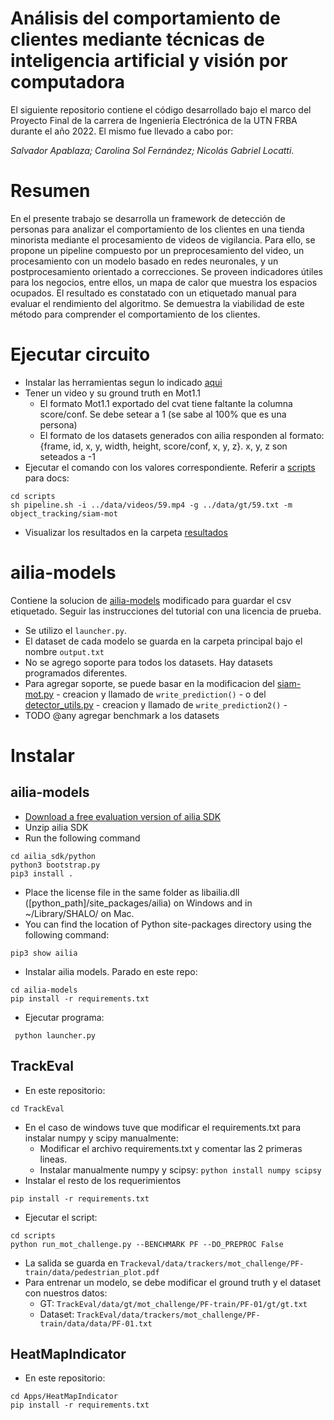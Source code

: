 # Análisis del comportamiento de clientes mediante técnicas de inteligencia artificial y visión por computadora

El siguiente repositorio contiene el código desarrollado bajo el marco del Proyecto Final de la carrera de Ingeniería Electrónica de la UTN FRBA durante el año 2022.
El mismo fue llevado a cabo por: 

_Salvador Apablaza; Carolina Sol Fernández; Nicolás Gabriel Locatti_.

# Resumen
En el presente trabajo se desarrolla un framework de detección de personas para analizar el comportamiento de los clientes en una tienda minorista mediante el procesamiento de videos de vigilancia. Para ello, se propone un pipeline compuesto por un preprocesamiento del video, un procesamiento con un modelo basado en redes neuronales, y un postprocesamiento orientado a correcciones. Se proveen indicadores útiles para los negocios, entre ellos, un mapa de calor que muestra los espacios ocupados. El resultado es constatado con un etiquetado manual para evaluar el rendimiento del algoritmo. Se demuestra la viabilidad de este método para comprender el comportamiento de los clientes. 


# Ejecutar circuito
- Instalar las herramientas segun lo indicado [aqui](#instalar)
- Tener un video y su ground truth en Mot1.1
    - El formato Mot1.1 exportado del cvat tiene faltante la columna score/conf. Se debe setear a 1 (se sabe al 100% que es una persona)
    - El formato de los datasets generados con ailia responden al formato: {frame, id, x, y, width, height, score/conf, x, y, z}. x, y, z son seteados a -1
- Ejecutar el comando con los valores correspondiente. Referir a [scripts](./scripts/) para docs:
```
cd scripts
sh pipeline.sh -i ../data/videos/59.mp4 -g ../data/gt/59.txt -m object_tracking/siam-mot
```
- Visualizar los resultados en la carpeta [resultados](./resultados/)


# ailia-models
Contiene la solucion de [ailia-models](https://github.com/axinc-ai/ailia-models/blob/master/TUTORIAL.md) modificado para guardar el csv etiquetado. Seguir las instrucciones del tutorial con una licencia de prueba.
- Se utilizo el `launcher.py`.
- El dataset de cada modelo se guarda en la carpeta principal bajo el nombre `output.txt`
- No se agrego soporte para todos los datasets. Hay datasets programados diferentes. 
- Para agregar soporte, se puede basar en la modificacion del [siam-mot.py](./ailia-models/object_tracking/siam-mot/siam-mot.py) - creacion y llamado de `write_prediction()` - o del [detector_utils.py](./ailia-models/util/detector_utils.py) - creacion y llamado de `write_prediction2()` -
- TODO @any agregar benchmark a los datasets

# Instalar
## ailia-models
- [Download a free evaluation version of ailia SDK](https://ailia.jp/en/trial)
- Unzip ailia SDK
- Run the following command

```
cd ailia_sdk/python
python3 bootstrap.py
pip3 install .
```

- Place the license file in the same folder as libailia.dll ([python_path]/site_packages/ailia) on Windows and in ~/Library/SHALO/ on Mac.
- You can find the location of Python site-packages directory using the following command:
```
pip3 show ailia
```

- Instalar ailia models. Parado en este repo:
```
cd ailia-models
pip install -r requirements.txt
```

- Ejecutar programa:
```
 python launcher.py
```

## TrackEval
- En este repositorio:
```
cd TrackEval
```
- En el caso de windows tuve que modificar el requirements.txt para instalar numpy y scipy manualmente:
    - Modificar el archivo requirements.txt y comentar las 2 primeras lineas.
    - Instalar manualmente numpy y scipsy: `python install numpy scipsy`
- Instalar el resto de los requerimientos
```
pip install -r requirements.txt
```
- Ejecutar el script:
```
cd scripts
python run_mot_challenge.py --BENCHMARK PF --DO_PREPROC False
```
- La salida se guarda en `Trackeval/data/trackers/mot_challenge/PF-train/data/pedestrian_plot.pdf`
- Para entrenar un modelo, se debe modificar el ground truth y el dataset con nuestros datos:
    - GT: `TrackEval/data/gt/mot_challenge/PF-train/PF-01/gt/gt.txt`
    - Dataset: `TrackEval/data/trackers/mot_challenge/PF-train/data/data/PF-01.txt`


## HeatMapIndicator
- En este repositorio:
```
cd Apps/HeatMapIndicator
pip install -r requirements.txt
```